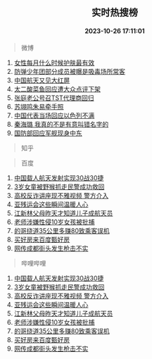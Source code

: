<div align="center"><h2>实时热搜榜</h2><h4>2023-10-26 17:11:01</h4></div>

> 微博  

1. [女性每月什么时候护肤最有效](https://s.weibo.com/weibo?q=%23%E5%A5%B3%E6%80%A7%E6%AF%8F%E6%9C%88%E4%BB%80%E4%B9%88%E6%97%B6%E5%80%99%E6%8A%A4%E8%82%A4%E6%9C%80%E6%9C%89%E6%95%88%23&t=31&band_rank=1&Refer=top)<br />
2. [防弹少年团部分成员被曝是吸毒场所常客](https://s.weibo.com/weibo?q=%23%E9%98%B2%E5%BC%B9%E5%B0%91%E5%B9%B4%E5%9B%A2%E9%83%A8%E5%88%86%E6%88%90%E5%91%98%E8%A2%AB%E6%9B%9D%E6%98%AF%E5%90%B8%E6%AF%92%E5%9C%BA%E6%89%80%E5%B8%B8%E5%AE%A2%23&t=31&band_rank=2&Refer=top)<br />
3. [中国航天又见大红屏](https://s.weibo.com/weibo?q=%23%E4%B8%AD%E5%9B%BD%E8%88%AA%E5%A4%A9%E5%8F%88%E8%A7%81%E5%A4%A7%E7%BA%A2%E5%B1%8F%23&t=31&band_rank=3&Refer=top)<br />
4. [太二酸菜鱼回应遭大众点评下架](https://s.weibo.com/weibo?q=%23%E5%A4%AA%E4%BA%8C%E9%85%B8%E8%8F%9C%E9%B1%BC%E5%9B%9E%E5%BA%94%E9%81%AD%E5%A4%A7%E4%BC%97%E7%82%B9%E8%AF%84%E4%B8%8B%E6%9E%B6%23&t=31&band_rank=4&Refer=top)<br />
5. [张庭老公号召TST代理商回归](https://s.weibo.com/weibo?q=%23%E5%BC%A0%E5%BA%AD%E8%80%81%E5%85%AC%E5%8F%B7%E5%8F%ACTST%E4%BB%A3%E7%90%86%E5%95%86%E5%9B%9E%E5%BD%92%23&t=31&band_rank=5&Refer=top)<br />
6. [苏翊鸣朱易牵手照](https://s.weibo.com/weibo?q=%23%E8%8B%8F%E7%BF%8A%E9%B8%A3%E6%9C%B1%E6%98%93%E7%89%B5%E6%89%8B%E7%85%A7%23&t=31&band_rank=6&Refer=top)<br />
7. [中国代表当场回应以色列不满](https://s.weibo.com/weibo?q=%23%E4%B8%AD%E5%9B%BD%E4%BB%A3%E8%A1%A8%E5%BD%93%E5%9C%BA%E5%9B%9E%E5%BA%94%E4%BB%A5%E8%89%B2%E5%88%97%E4%B8%8D%E6%BB%A1%23&t=31&band_rank=7&Refer=top)<br />
8. [秦海璐 我真的不是有意叫错名字的](https://s.weibo.com/weibo?q=%E7%A7%A6%E6%B5%B7%E7%92%90%20%E6%88%91%E7%9C%9F%E7%9A%84%E4%B8%8D%E6%98%AF%E6%9C%89%E6%84%8F%E5%8F%AB%E9%94%99%E5%90%8D%E5%AD%97%E7%9A%84&t=31&band_rank=8&Refer=top)<br />
9. [国防部回应军舰现身中东](https://s.weibo.com/weibo?q=%23%E5%9B%BD%E9%98%B2%E9%83%A8%E5%9B%9E%E5%BA%94%E5%86%9B%E8%88%B0%E7%8E%B0%E8%BA%AB%E4%B8%AD%E4%B8%9C%23&t=31&band_rank=9&Refer=top)<br />

> 知乎  


> 百度  

1. [中国载人航天发射实现30战30捷](https://www.baidu.com/s?wd=%E4%B8%AD%E5%9B%BD%E8%BD%BD%E4%BA%BA%E8%88%AA%E5%A4%A9%E5%8F%91%E5%B0%84%E5%AE%9E%E7%8E%B030%E6%88%9830%E6%8D%B7&sa=fyb_news&rsv_dl=fyb_news)<br />
2. [3岁女童被野猴抓走民警成功救回](https://www.baidu.com/s?wd=3%E5%B2%81%E5%A5%B3%E7%AB%A5%E8%A2%AB%E9%87%8E%E7%8C%B4%E6%8A%93%E8%B5%B0%E6%B0%91%E8%AD%A6%E6%88%90%E5%8A%9F%E6%95%91%E5%9B%9E&sa=fyb_news&rsv_dl=fyb_news)<br />
3. [高校反诈讲座现不雅视频 警方介入](https://www.baidu.com/s?wd=%E9%AB%98%E6%A0%A1%E5%8F%8D%E8%AF%88%E8%AE%B2%E5%BA%A7%E7%8E%B0%E4%B8%8D%E9%9B%85%E8%A7%86%E9%A2%91+%E8%AD%A6%E6%96%B9%E4%BB%8B%E5%85%A5&sa=fyb_news&rsv_dl=fyb_news)<br />
4. [亚残运会这些瞬间温暖人心](https://www.baidu.com/s?wd=%E4%BA%9A%E6%AE%8B%E8%BF%90%E4%BC%9A%E8%BF%99%E4%BA%9B%E7%9E%AC%E9%97%B4%E6%B8%A9%E6%9A%96%E4%BA%BA%E5%BF%83&sa=fyb_news&rsv_dl=fyb_news)<br />
5. [江新林父母昨天才知道儿子成航天员](https://www.baidu.com/s?wd=%E6%B1%9F%E6%96%B0%E6%9E%97%E7%88%B6%E6%AF%8D%E6%98%A8%E5%A4%A9%E6%89%8D%E7%9F%A5%E9%81%93%E5%84%BF%E5%AD%90%E6%88%90%E8%88%AA%E5%A4%A9%E5%91%98&sa=fyb_news&rsv_dl=fyb_news)<br />
6. [老师涉嫌性侵10岁女孩被批捕](https://www.baidu.com/s?wd=%E8%80%81%E5%B8%88%E6%B6%89%E5%AB%8C%E6%80%A7%E4%BE%B510%E5%B2%81%E5%A5%B3%E5%AD%A9%E8%A2%AB%E6%89%B9%E6%8D%95&sa=fyb_news&rsv_dl=fyb_news)<br />
7. [的哥绕道35公里多赚80致乘客误机](https://www.baidu.com/s?wd=%E7%9A%84%E5%93%A5%E7%BB%95%E9%81%9335%E5%85%AC%E9%87%8C%E5%A4%9A%E8%B5%9A80%E8%87%B4%E4%B9%98%E5%AE%A2%E8%AF%AF%E6%9C%BA&sa=fyb_news&rsv_dl=fyb_news)<br />
8. [买好房来百度甄好房](https://www.baidu.com/s?wd=%E7%99%BE%E5%BA%A6%E7%94%84%E5%A5%BD%E6%88%BF&sa=fyb_news&rsv_dl=fyb_news)<br />
9. [网传成都街头发生枪击不实](https://www.baidu.com/s?wd=%E7%BD%91%E4%BC%A0%E6%88%90%E9%83%BD%E8%A1%97%E5%A4%B4%E5%8F%91%E7%94%9F%E6%9E%AA%E5%87%BB%E4%B8%8D%E5%AE%9E&sa=fyb_news&rsv_dl=fyb_news)<br />

> 哔哩哔哩  

1. [中国载人航天发射实现30战30捷](https://www.baidu.com/s?wd=%E4%B8%AD%E5%9B%BD%E8%BD%BD%E4%BA%BA%E8%88%AA%E5%A4%A9%E5%8F%91%E5%B0%84%E5%AE%9E%E7%8E%B030%E6%88%9830%E6%8D%B7&sa=fyb_news&rsv_dl=fyb_news)<br />
2. [3岁女童被野猴抓走民警成功救回](https://www.baidu.com/s?wd=3%E5%B2%81%E5%A5%B3%E7%AB%A5%E8%A2%AB%E9%87%8E%E7%8C%B4%E6%8A%93%E8%B5%B0%E6%B0%91%E8%AD%A6%E6%88%90%E5%8A%9F%E6%95%91%E5%9B%9E&sa=fyb_news&rsv_dl=fyb_news)<br />
3. [高校反诈讲座现不雅视频 警方介入](https://www.baidu.com/s?wd=%E9%AB%98%E6%A0%A1%E5%8F%8D%E8%AF%88%E8%AE%B2%E5%BA%A7%E7%8E%B0%E4%B8%8D%E9%9B%85%E8%A7%86%E9%A2%91+%E8%AD%A6%E6%96%B9%E4%BB%8B%E5%85%A5&sa=fyb_news&rsv_dl=fyb_news)<br />
4. [亚残运会这些瞬间温暖人心](https://www.baidu.com/s?wd=%E4%BA%9A%E6%AE%8B%E8%BF%90%E4%BC%9A%E8%BF%99%E4%BA%9B%E7%9E%AC%E9%97%B4%E6%B8%A9%E6%9A%96%E4%BA%BA%E5%BF%83&sa=fyb_news&rsv_dl=fyb_news)<br />
5. [江新林父母昨天才知道儿子成航天员](https://www.baidu.com/s?wd=%E6%B1%9F%E6%96%B0%E6%9E%97%E7%88%B6%E6%AF%8D%E6%98%A8%E5%A4%A9%E6%89%8D%E7%9F%A5%E9%81%93%E5%84%BF%E5%AD%90%E6%88%90%E8%88%AA%E5%A4%A9%E5%91%98&sa=fyb_news&rsv_dl=fyb_news)<br />
6. [老师涉嫌性侵10岁女孩被批捕](https://www.baidu.com/s?wd=%E8%80%81%E5%B8%88%E6%B6%89%E5%AB%8C%E6%80%A7%E4%BE%B510%E5%B2%81%E5%A5%B3%E5%AD%A9%E8%A2%AB%E6%89%B9%E6%8D%95&sa=fyb_news&rsv_dl=fyb_news)<br />
7. [的哥绕道35公里多赚80致乘客误机](https://www.baidu.com/s?wd=%E7%9A%84%E5%93%A5%E7%BB%95%E9%81%9335%E5%85%AC%E9%87%8C%E5%A4%9A%E8%B5%9A80%E8%87%B4%E4%B9%98%E5%AE%A2%E8%AF%AF%E6%9C%BA&sa=fyb_news&rsv_dl=fyb_news)<br />
8. [买好房来百度甄好房](https://www.baidu.com/s?wd=%E7%99%BE%E5%BA%A6%E7%94%84%E5%A5%BD%E6%88%BF&sa=fyb_news&rsv_dl=fyb_news)<br />
9. [网传成都街头发生枪击不实](https://www.baidu.com/s?wd=%E7%BD%91%E4%BC%A0%E6%88%90%E9%83%BD%E8%A1%97%E5%A4%B4%E5%8F%91%E7%94%9F%E6%9E%AA%E5%87%BB%E4%B8%8D%E5%AE%9E&sa=fyb_news&rsv_dl=fyb_news)<br />
